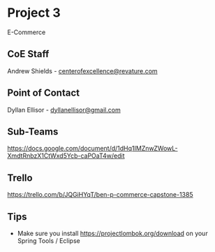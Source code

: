 # Project 3

E-Commerce

## CoE Staff

Andrew Shields - centerofexcellence@revature.com

## Point of Contact

Dyllan Ellisor - dyllanellisor@gmail.com

## Sub-Teams

https://docs.google.com/document/d/1dHq1IMZnwZWowL-XmdtRnbzX1CtWxd5Ycb-caPOaT4w/edit

## Trello

https://trello.com/b/JQGiHYqT/ben-p-commerce-capstone-1385

## Tips

* Make sure you install https://projectlombok.org/download on your Spring Tools / Eclipse